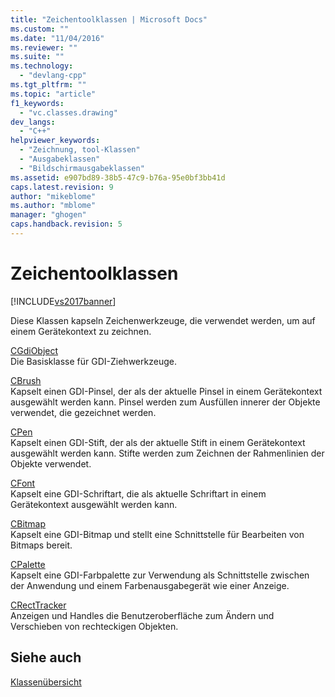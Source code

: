 ```yaml
---
title: "Zeichentoolklassen | Microsoft Docs"
ms.custom: ""
ms.date: "11/04/2016"
ms.reviewer: ""
ms.suite: ""
ms.technology: 
  - "devlang-cpp"
ms.tgt_pltfrm: ""
ms.topic: "article"
f1_keywords: 
  - "vc.classes.drawing"
dev_langs: 
  - "C++"
helpviewer_keywords: 
  - "Zeichnung, tool-Klassen"
  - "Ausgabeklassen"
  - "Bildschirmausgabeklassen"
ms.assetid: e907bd89-38b5-47c9-b76a-95e0bf3bb41d
caps.latest.revision: 9
author: "mikeblome"
ms.author: "mblome"
manager: "ghogen"
caps.handback.revision: 5
---
```

# Zeichentoolklassen
[!INCLUDE[vs2017banner](../assembler/inline/includes/vs2017banner.md)]

Diese Klassen kapseln Zeichenwerkzeuge, die verwendet werden, um auf einem Gerätekontext zu zeichnen.  
  
 [CGdiObject](../mfc/reference/cgdiobject-class.md)  
 Die Basisklasse für GDI\-Ziehwerkzeuge.  
  
 [CBrush](../mfc/reference/cbrush-class.md)  
 Kapselt einen GDI\-Pinsel, der als der aktuelle Pinsel in einem Gerätekontext ausgewählt werden kann.  Pinsel werden zum Ausfüllen innerer der Objekte verwendet, die gezeichnet werden.  
  
 [CPen](../mfc/reference/cpen-class.md)  
 Kapselt einen GDI\-Stift, der als der aktuelle Stift in einem Gerätekontext ausgewählt werden kann.  Stifte werden zum Zeichnen der Rahmenlinien der Objekte verwendet.  
  
 [CFont](../mfc/reference/cfont-class.md)  
 Kapselt eine GDI\-Schriftart, die als aktuelle Schriftart in einem Gerätekontext ausgewählt werden kann.  
  
 [CBitmap](../mfc/reference/cbitmap-class.md)  
 Kapselt eine GDI\-Bitmap und stellt eine Schnittstelle für Bearbeiten von Bitmaps bereit.  
  
 [CPalette](../mfc/reference/cpalette-class.md)  
 Kapselt eine GDI\-Farbpalette zur Verwendung als Schnittstelle zwischen der Anwendung und einem Farbenausgabegerät wie einer Anzeige.  
  
 [CRectTracker](../mfc/reference/crecttracker-class.md)  
 Anzeigen und Handles die Benutzeroberfläche zum Ändern und Verschieben von rechteckigen Objekten.  
  
## Siehe auch  
 [Klassenübersicht](../mfc/class-library-overview.md)